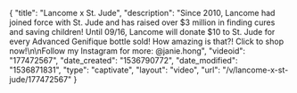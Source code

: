 {
    "title": "Lancome x St. Jude",
    "description": "Since 2010, Lancome had joined force with St. Jude and has raised over $3 million in finding cures and saving children! Until 09\/16, Lancome will donate $10 to St. Jude for every Advanced Genifique bottle sold! How amazing is that?! Click to shop now!\n\nFollow my Instagram for more: @janie.hong",
    "videoid": "177472567",
    "date_created": "1536790772",
    "date_modified": "1536871831",
    "type": "captivate",
    "layout": "video",
    "url": "\/v\/lancome-x-st-jude\/177472567"
}